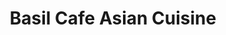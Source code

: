 ---
layout: place
title: "Basil Cafe Asian Cuisine"
permalink: /texas/rockwall/basil-cafe-asian-cuisine.html
stateAbbr: TX
stateName: Texas
cityName: Rockwall
seo:
  name: "Basil Cafe Asian Cuisine"
  type: Restaurant
  links: http://www.basilcaferockwall.com/
description: "Looking for sushi in Rockwall, Texas? Check out Basil Cafe Asian Cuisine for a delightful Japanese dining experience. Enjoy a variety of sushi and other dish..."
place_id: ChIJq0sdHECqToYRI8YI5P5TqDM
photos:
  - name: >-
      places/ChIJq0sdHECqToYRI8YI5P5TqDM/photos/AeeoHcKi-g8rGNW9IQoyYsvwgc4gZsoBiJm8NSzYbfhyeYbWyTb_ughxDMTq2bJNDJQKnFi4_QJX4AQpnnlw_u3Z8FFqYa_Ex1fkOwcnyuFho2qFo-oTtec-heRhQj1-q7EeZs2pNff9PuPl2oJ-mlUHsNORs04hELjwc4P7bJdF4_HyUW8bqGN9gIBFfF6yPv6EZAKofAeCM0AGPh4Aa5gq66j-fejfOMrd0gILUYY7zAQK8Ue4gnZhy_H_Oeown3DcMrQqGO8LeHtraSlriyfNT6YW7BIKqlJaPHAtLplLY3CTWA
    widthPx: 3024
    heightPx: 4032
    authorAttributions:
      - displayName: New Basil Cafe Asian Cuisine
        uri: https://maps.google.com/maps/contrib/101312602207074984810
        photoUri: >-
          https://lh3.googleusercontent.com/a-/ALV-UjWkauzGAnAAiRPtJWR7pBi0VAGpyswuO15nj7CDziOkJTT6s1U=s100-p-k-no-mo
    flagContentUri: >-
      https://www.google.com/local/imagery/report/?cb_client=maps_api_places.places_api&image_key=!1e10!2sAF1QipNCX6JI6DRu9OcSnv9y55tgijaHhqhokz2oAqAq&hl=en-US
    googleMapsUri: >-
      https://www.google.com/maps/place//data=!3m4!1e2!3m2!1sAF1QipNCX6JI6DRu9OcSnv9y55tgijaHhqhokz2oAqAq!2e10!4m2!3m1!1s0x864eaa401c1d4bab:0x33a853fee408c623
  - name: >-
      places/ChIJq0sdHECqToYRI8YI5P5TqDM/photos/AeeoHcLDaM7LhLpqkCIacL7-LSha1ZsaEzKhfRqf1sB-D1Iec9V8HMOtQY3uBT9YQhYFTBnXjpjV9luZebS-uX-Ia-AlYGdhys6iBLc3IvB4eerX3MuyhxiAriGTTmAUXszkEJ6VB4UKXIoX3ZdVaYq0N7QWZPy4-mliLH9AAB2Wq9TqBJF8otldzoISfaUCGBJTV6qPL2e1nqeia3StP2XEna7esnvesfhKZCn83AIlYpc15GwrlG079p6oriMEeNZfP8av2S8mueYkmABLlLbBY3NGnDZwO9jSddTZSeAodvOx-A
    widthPx: 1223
    heightPx: 1515
    authorAttributions:
      - displayName: New Basil Cafe Asian Cuisine
        uri: https://maps.google.com/maps/contrib/101312602207074984810
        photoUri: >-
          https://lh3.googleusercontent.com/a-/ALV-UjWkauzGAnAAiRPtJWR7pBi0VAGpyswuO15nj7CDziOkJTT6s1U=s100-p-k-no-mo
    flagContentUri: >-
      https://www.google.com/local/imagery/report/?cb_client=maps_api_places.places_api&image_key=!1e10!2sAF1QipOK9AVA3y5u2tBeJCul4R7RgrVnD8-SO1_iTJQn&hl=en-US
    googleMapsUri: >-
      https://www.google.com/maps/place//data=!3m4!1e2!3m2!1sAF1QipOK9AVA3y5u2tBeJCul4R7RgrVnD8-SO1_iTJQn!2e10!4m2!3m1!1s0x864eaa401c1d4bab:0x33a853fee408c623
  - name: >-
      places/ChIJq0sdHECqToYRI8YI5P5TqDM/photos/AeeoHcL45UWK2wLY0jdcFUPjyW6YYf4KoEImcW1E8aLaRrLOBnyzSx8GFnaYVVZecJt-PyUXIVGlA1HJOTERxS1cqEaiFeHnzcqPsEb3vWd02mBacRx_O149D8hUEwjywPI0Mtp28ivLoFrDdhddQetjDuyh6pkiySLeW6sK8wV184P0lunbC_KyQxbXqwUSl_XmL4CLXfsR2zp3QLP0Tvavkvw1OxHWTcDzIhOCA18EHRiEsgh-iFPQvhVFoDAKv3sbXgcudj2MvAR7xF7njirZh3QMnnhoP-EmeG9jYOBP5m-aWA
    widthPx: 1242
    heightPx: 2208
    authorAttributions:
      - displayName: New Basil Cafe Asian Cuisine
        uri: https://maps.google.com/maps/contrib/101312602207074984810
        photoUri: >-
          https://lh3.googleusercontent.com/a-/ALV-UjWkauzGAnAAiRPtJWR7pBi0VAGpyswuO15nj7CDziOkJTT6s1U=s100-p-k-no-mo
    flagContentUri: >-
      https://www.google.com/local/imagery/report/?cb_client=maps_api_places.places_api&image_key=!1e10!2sAF1QipMN2ysW49LI_T3pSMqMCc0WMDJ2ZLnqATYFXx1_&hl=en-US
    googleMapsUri: >-
      https://www.google.com/maps/place//data=!3m4!1e2!3m2!1sAF1QipMN2ysW49LI_T3pSMqMCc0WMDJ2ZLnqATYFXx1_!2e10!4m2!3m1!1s0x864eaa401c1d4bab:0x33a853fee408c623
  - name: >-
      places/ChIJq0sdHECqToYRI8YI5P5TqDM/photos/AeeoHcJG84uS1952QJg2PBhwssni8rF0vsZL7qHPhcevEYGyldp4xEWkTB-2I9UJEDsDiD_Ub7Xyq2SCsw_wm9_egl-hTxL9NfFvaYFGxARWS4tQFbTLJI3muE8OdnWue_IySrySutaVo_v1tCz8jO43lhdzv--2oS0sPgWW1o0MVwCz6TOawDNNGpvX5Kjjp8xpLbsTYzkV65PT3Rmw2kVqdCUZU_TUlMFPCWVg26143c5w94RzIBGSgxKCD2v_NzbYt1_s6ItsZ-Eyq08Lcx0lfPRbKsfQY7FMk7EioR_rubVl4w
    widthPx: 1085
    heightPx: 723
    authorAttributions:
      - displayName: New Basil Cafe Asian Cuisine
        uri: https://maps.google.com/maps/contrib/101312602207074984810
        photoUri: >-
          https://lh3.googleusercontent.com/a-/ALV-UjWkauzGAnAAiRPtJWR7pBi0VAGpyswuO15nj7CDziOkJTT6s1U=s100-p-k-no-mo
    flagContentUri: >-
      https://www.google.com/local/imagery/report/?cb_client=maps_api_places.places_api&image_key=!1e10!2sAF1QipOqefF19y312IfexXAk5Dvl2Kl_kHzfR6gCtW5T&hl=en-US
    googleMapsUri: >-
      https://www.google.com/maps/place//data=!3m4!1e2!3m2!1sAF1QipOqefF19y312IfexXAk5Dvl2Kl_kHzfR6gCtW5T!2e10!4m2!3m1!1s0x864eaa401c1d4bab:0x33a853fee408c623
  - name: >-
      places/ChIJq0sdHECqToYRI8YI5P5TqDM/photos/AeeoHcJl2u80AsDPRiWpuLDcsOC2RuvO4mTAs20-wVZ8UwWFVleF59J6t5yfrfE3Hc5XcGZCfGaicDLwXea5-fg1oxzHAghyglr_7VbC54zEgqrbqAsJ9ag5CfGAzzx5oU_HoSxK0b07cjMAkWRyFcyDCvuDIdnTEZeOEFSoL_uK0MyEAscxreChfUiB0QBElzjO0SVl2qXJrD_ztqO__csYag8IHFFs6C1u2lsahlWqw6O0ltM4UhBtt25YxkKArF8FV23GklVezlZp7YPIvwxpPZy--kWZn-NgEJNqWGLEy1Su7g
    widthPx: 1290
    heightPx: 966
    authorAttributions:
      - displayName: New Basil Cafe Asian Cuisine
        uri: https://maps.google.com/maps/contrib/101312602207074984810
        photoUri: >-
          https://lh3.googleusercontent.com/a-/ALV-UjWkauzGAnAAiRPtJWR7pBi0VAGpyswuO15nj7CDziOkJTT6s1U=s100-p-k-no-mo
    flagContentUri: >-
      https://www.google.com/local/imagery/report/?cb_client=maps_api_places.places_api&image_key=!1e10!2sAF1QipMYT-q1oQ3doojpt2bBRtikV5AzCJs9f5YeiZtq&hl=en-US
    googleMapsUri: >-
      https://www.google.com/maps/place//data=!3m4!1e2!3m2!1sAF1QipMYT-q1oQ3doojpt2bBRtikV5AzCJs9f5YeiZtq!2e10!4m2!3m1!1s0x864eaa401c1d4bab:0x33a853fee408c623
  - name: >-
      places/ChIJq0sdHECqToYRI8YI5P5TqDM/photos/AeeoHcIRWzO2Zox6HHIWMRrliyZIyWn44-tGZoxhm7_Q-spQUlYlvImVE9llHp4iTgRYmX3jL6hUginXGniuEAg7lEcrxakoVDA5R4hETjGgAkvhXBkkyuzUomKizEYvOYC7FBWqkgvOlqVX98_NrLxzoFFAhfZaazTBDy-AIBFmf1_TmGGCqzw6oD7niGhMbNLbxC55kAt-vwdJAlb62cko9dlAw0-f3gP5UxdOWLhXgFp-AyJqJ9WEpVZ23vNxXedtw9nwnzY2C5sa_ecP45-OEPkKthDhsyxaMIDRC8bxGYIRFw
    widthPx: 1200
    heightPx: 800
    authorAttributions:
      - displayName: New Basil Cafe Asian Cuisine
        uri: https://maps.google.com/maps/contrib/101312602207074984810
        photoUri: >-
          https://lh3.googleusercontent.com/a-/ALV-UjWkauzGAnAAiRPtJWR7pBi0VAGpyswuO15nj7CDziOkJTT6s1U=s100-p-k-no-mo
    flagContentUri: >-
      https://www.google.com/local/imagery/report/?cb_client=maps_api_places.places_api&image_key=!1e10!2sAF1QipORlmLacbj5s3wa4_FyqRDQrUrQJJvVToPDL94b&hl=en-US
    googleMapsUri: >-
      https://www.google.com/maps/place//data=!3m4!1e2!3m2!1sAF1QipORlmLacbj5s3wa4_FyqRDQrUrQJJvVToPDL94b!2e10!4m2!3m1!1s0x864eaa401c1d4bab:0x33a853fee408c623
  - name: >-
      places/ChIJq0sdHECqToYRI8YI5P5TqDM/photos/AeeoHcKDgDyFwOEnstMmtX0HLXkecKx8riNNjQYvSSz2mJr67OK4JzO5XQKfpObLoRvWpeDR-Qz1Q7I8QSKQkX_RY3AUaRDu35bdLDfYpREEcXApWjylbY_GMAyfRILm9Ct8D6Xkp9GEhAfvwjv0x3o3CL8KSY9uVakj6lge6zUQMxsuy9BZg00SJkadI3tKXfYsGmWNZqfaDzRm53GgFvLRDVzf15MbICqv6qJ9JlUcmc4zwPONMLtMra0eZn2gG803bcN8TiqCIG5Dho55jgCBxvO46uI70Yqq2fOQlo-hBmHTXw
    widthPx: 4032
    heightPx: 3024
    authorAttributions:
      - displayName: New Basil Cafe Asian Cuisine
        uri: https://maps.google.com/maps/contrib/101312602207074984810
        photoUri: >-
          https://lh3.googleusercontent.com/a-/ALV-UjWkauzGAnAAiRPtJWR7pBi0VAGpyswuO15nj7CDziOkJTT6s1U=s100-p-k-no-mo
    flagContentUri: >-
      https://www.google.com/local/imagery/report/?cb_client=maps_api_places.places_api&image_key=!1e10!2sAF1QipNEIkbwub6dzAkNgl5QgvHuF0zQKSu9Elf9OqXP&hl=en-US
    googleMapsUri: >-
      https://www.google.com/maps/place//data=!3m4!1e2!3m2!1sAF1QipNEIkbwub6dzAkNgl5QgvHuF0zQKSu9Elf9OqXP!2e10!4m2!3m1!1s0x864eaa401c1d4bab:0x33a853fee408c623
  - name: >-
      places/ChIJq0sdHECqToYRI8YI5P5TqDM/photos/AeeoHcJr8xuiiK2w_tm3PmVUsl48iACLyYApoBQ7tv2doCXFW_t3OEFEB_vqL_VrSn6so_5RiKs_sR573iQoyf53Mtiyw-mWifrptwKMsTfhZTbaq7ATogUOEwjdJ2wPEsCSORwD16hI45KVpAgRTqQtWVL4F1dHyDFTdtgLsDM_rGtbfwLbqujS8OtAYABJF6UXi7BWSChh1Qqv9A09TnGigzhPrgHNbWp3v-mhotmaDuRoq69UjC_QzHNGCDVJisDvb3GJYEzRfh21O2Q5FzQBDF4vzHmRXCwgQPtU5-qUyV7drKkJq8SFq6DQQ4hvLZVFtaWGDYP695caqPglKx_wt72RdkVEcuSXJ5dsSa0BELnky7Oe9tDzsRTscGuuIdbKCv8rACjuyr0lM6kfK9FNhqPjsgEDfkDFUta7LNueLQFXMvp-
    widthPx: 4032
    heightPx: 3024
    authorAttributions:
      - displayName: Hilario Cova
        uri: https://maps.google.com/maps/contrib/105171328819042137477
        photoUri: >-
          https://lh3.googleusercontent.com/a-/ALV-UjVB8ysk6s-DCL_uMnjDCqqwIGLH-hfVmjdXKCh_nZCywrzPmngQhw=s100-p-k-no-mo
    flagContentUri: >-
      https://www.google.com/local/imagery/report/?cb_client=maps_api_places.places_api&image_key=!1e10!2sCIHM0ogKEICAgID19pjvyQE&hl=en-US
    googleMapsUri: >-
      https://www.google.com/maps/place//data=!3m4!1e2!3m2!1sCIHM0ogKEICAgID19pjvyQE!2e10!4m2!3m1!1s0x864eaa401c1d4bab:0x33a853fee408c623
  - name: >-
      places/ChIJq0sdHECqToYRI8YI5P5TqDM/photos/AeeoHcKApeLMZoRsmf1VJtyDt07vtD6KGoAewEjtjWPWR6YiLRTeUekvsnC66mBYdg14QeP3CW3AMRGjlY_sIgsoUZ6tE_xk0siIE91tQ-qLa7JLaiYd9YVQ3FJp6geLnkQLGgFzbTn-ZKMSXwnzJ4GlaWvAxBSguGvbTEz89Qon-r8sZew7Ph88ZzDjaWjmwUxyKvrw2cvQjhzfib7XoBr57AU04WsdPfehv5SFN1ML9PYbM34LTFJ49-mrTACzm3fJLbuwlp6J6DJ9XAa6YBvY2pFqUaHNTgQygiqgwYd2HwBOTKo7UP5tZ3TlC-NKUyiCxoAsQ0lWq7G-SeM3j25bD4wrL03z3fUTqs41SYEFE1n-u7R7C9_ll2h_hY2otKdkeQMe5lyPClIXQdnuxQ-9-dRdOOAq9HM2JBWhmwJg-OvQeg
    widthPx: 3024
    heightPx: 4032
    authorAttributions:
      - displayName: Hilario Cova
        uri: https://maps.google.com/maps/contrib/105171328819042137477
        photoUri: >-
          https://lh3.googleusercontent.com/a-/ALV-UjVB8ysk6s-DCL_uMnjDCqqwIGLH-hfVmjdXKCh_nZCywrzPmngQhw=s100-p-k-no-mo
    flagContentUri: >-
      https://www.google.com/local/imagery/report/?cb_client=maps_api_places.places_api&image_key=!1e10!2sCIHM0ogKEICAgID19pjvYw&hl=en-US
    googleMapsUri: >-
      https://www.google.com/maps/place//data=!3m4!1e2!3m2!1sCIHM0ogKEICAgID19pjvYw!2e10!4m2!3m1!1s0x864eaa401c1d4bab:0x33a853fee408c623
  - name: >-
      places/ChIJq0sdHECqToYRI8YI5P5TqDM/photos/AeeoHcK8tHtm80V2FrBGh4lq4FscOvuMGkGl285ZZwncqaaGw2JwWPObmQra2-gCD-vRyuJ3ByykQfkTEHJPsOO_0IBPAWPZdj7pwnySFCFcHl7XKdoBv9OgEehi6dkhUSZxmcg7KqxQ99Py7wFnzNPsHIWOq0eLlXK5nn8glO8iXVdcVwNj6vTaBYawSK87VUBiJ1GFiTKY-IbCdBxCS88bY81bl1KJ-7Gu9KMCLySdWCAuI04KsWqTsovwGv_NuUAGEi0Wxko88z6skadIhQu6qAANl-BCzK7JTe0VKZD9ySHPHOY4Yc45S_Z0DB4U7nVCA9kwHFkR_FRGWg9vb272fYk05U7WQJvNqoGU2yx2cYLvDbOyb31YEihp4eGKNpHJL37kjzgJCOQbl_jTk0WR1iaZvQRkOIulKX_ayumlaYnunw
    widthPx: 4032
    heightPx: 3024
    authorAttributions:
      - displayName: Ani Avetisyan
        uri: https://maps.google.com/maps/contrib/102406272814631985653
        photoUri: >-
          https://lh3.googleusercontent.com/a-/ALV-UjXc4W-tr0nHfm_PgEkGXNXvuaMhex4jxbuh-MPtWMFQznfc9YbuvQ=s100-p-k-no-mo
    flagContentUri: >-
      https://www.google.com/local/imagery/report/?cb_client=maps_api_places.places_api&image_key=!1e10!2sCIHM0ogKEICAgICBibfqfg&hl=en-US
    googleMapsUri: >-
      https://www.google.com/maps/place//data=!3m4!1e2!3m2!1sCIHM0ogKEICAgICBibfqfg!2e10!4m2!3m1!1s0x864eaa401c1d4bab:0x33a853fee408c623
address: '2927 Ridge Rd #105, Rockwall, TX 75032, USA'
street: '2927 Ridge Rd #105'
city: Rockwall
state: TX
zip: '75032'
country: USA
neighborhood: null
latitude: '32.889413'
longitude: '-96.469885'
accessibility_options:
  wheelchairAccessibleParking: true
  wheelchairAccessibleEntrance: true
  wheelchairAccessibleRestroom: true
  wheelchairAccessibleSeating: true
business_status: OPERATIONAL
name: Basil Cafe Asian Cuisine
google_maps_links:
  directionsUri: >-
    https://www.google.com/maps/dir//''/data=!4m7!4m6!1m1!4e2!1m2!1m1!1s0x864eaa401c1d4bab:0x33a853fee408c623!3e0
  placeUri: https://maps.google.com/?cid=3722317446234293795
  writeAReviewUri: >-
    https://www.google.com/maps/place//data=!4m3!3m2!1s0x864eaa401c1d4bab:0x33a853fee408c623!12e1
  reviewsUri: >-
    https://www.google.com/maps/place//data=!4m4!3m3!1s0x864eaa401c1d4bab:0x33a853fee408c623!9m1!1b1
  photosUri: >-
    https://www.google.com/maps/place//data=!4m3!3m2!1s0x864eaa401c1d4bab:0x33a853fee408c623!10e5
primary_type: Asian Restaurant
opening_hours:
  regular: null
  current: null
secondary_opening_hours:
  regular:
    weekdayDescriptions: null
    type: null
  current:
    weekdayDescriptions: null
    type: null
phone: (972) 722-2888
price_level: PRICE_LEVEL_MODERATE
price_range: $20 &ndash; $30
rating: '4.4'
rating_count: 293
website: http://www.basilcaferockwall.com/
reviews: null
parking_options: null
payment_options: null
allow_dogs: null
curbside_pickup: null
delivery: null
dine_in: null
good_for_children: null
good_for_groups: null
good_for_sports: null
live_music: null
menu_for_children: null
outdoor_seating: null
reservable: null
restroom: null
serves_beer: null
serves_breakfast: null
serves_brunch: null
serves_cocktails: null
serves_coffee: null
serves_dinner: null
serves_dessert: null
serves_lunch: null
serves_vegetarian_food: null
serves_wine: null
takeout: null
summary: null

---